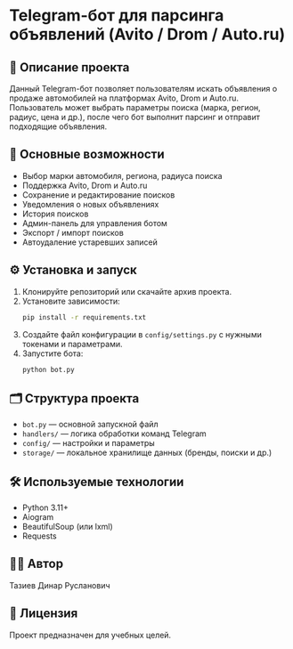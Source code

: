 # Telegram-бот для парсинга объявлений (Avito / Drom / Auto.ru)

## 📌 Описание проекта
Данный Telegram-бот позволяет пользователям искать объявления о продаже автомобилей на платформах Avito, Drom и Auto.ru. Пользователь может выбрать параметры поиска (марка, регион, радиус, цена и др.), после чего бот выполнит парсинг и отправит подходящие объявления.

## 🚀 Основные возможности
- Выбор марки автомобиля, региона, радиуса поиска
- Поддержка Avito, Drom и Auto.ru
- Сохранение и редактирование поисков
- Уведомления о новых объявлениях
- История поисков
- Админ-панель для управления ботом
- Экспорт / импорт поисков
- Автоудаление устаревших записей

## ⚙️ Установка и запуск

1. Клонируйте репозиторий или скачайте архив проекта.
2. Установите зависимости:
    ```bash
    pip install -r requirements.txt
    ```
3. Создайте файл конфигурации в `config/settings.py` с нужными токенами и параметрами.
4. Запустите бота:
    ```bash
    python bot.py
    ```

## 🗂 Структура проекта
- `bot.py` — основной запускной файл
- `handlers/` — логика обработки команд Telegram
- `config/` — настройки и параметры
- `storage/` — локальное хранилище данных (бренды, поиски и др.)

## 🛠 Используемые технологии
- Python 3.11+
- Aiogram
- BeautifulSoup (или lxml)
- Requests

## 👨‍💻 Автор
Тазиев Динар Русланович

## 📄 Лицензия
Проект предназначен для учебных целей.